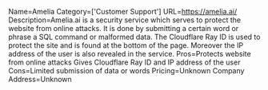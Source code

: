 Name=Amelia
Category=['Customer Support']
URL=https://amelia.ai/
Description=Amelia.ai is a security service which serves to protect the website from online attacks. It is done by submitting a certain word or phrase a SQL command or malformed data. The Cloudflare Ray ID is used to protect the site and is found at the bottom of the page. Moreover the IP address of the user is also revealed in the service.
Pros=Protects website from online attacks Gives Cloudflare Ray ID and IP address of the user
Cons=Limited submission of data or words
Pricing=Unknown
Company Address=Unknown
